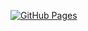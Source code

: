 [![GitHub Pages](https://img.shields.io/badge/GitHub-Pages-blue?logo=github)](https://albert-alanreys.github.io/pine-script-tasks/)